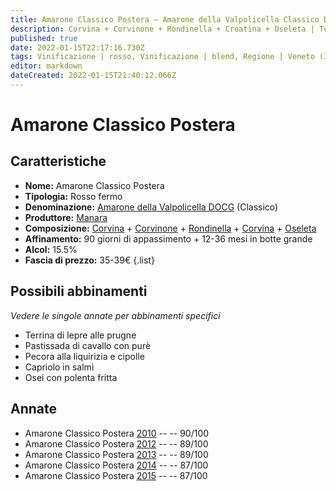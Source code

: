 ```yaml
---
title: Amarone Classico Postera – Amarone della Valpolicella Classico DOCG – Manara – Veneto (IT) – 35-39€ – 3★-4★
description: Corvina + Corvinone + Rondinella + Croatina + Oseleta | Terrina di lepre alle prugne – Pastissada di cavallo con purè – Pecora alla liquirizia e cipolle – Capriolo in salmì – Osei con polenta fritta 
published: true
date: 2022-01-15T22:17:16.730Z
tags: Vinificazione | rosso, Vinificazione | blend, Regione | Veneto (IT), Vinificazione | fermo, Vitigni | Corvina, Vitigni | Rondinella, Vitigni | Corvinone, Vitigni | Croatina, Vitigni | Oseleta, Prezzi | 35-39€, Valutazioni | 4 stelle, Alimento | lepre, Alimento | cavallo, Alimento | osei, Alimento | capriolo, Alimento | pecora, Aromatizzazione | alla liquirizia, Aromatizzazione | alla cipolla, Aromatizzazione | con purè, Aromatizzazione | alle prugne, Aromatizzazione | in salmì, Aromatizzazione | con polenta
editor: markdown
dateCreated: 2022-01-15T21:40:12.066Z
---
```


# Amarone Classico Postera

## Caratteristiche
- **Nome:** Amarone Classico Postera
- **Tipologia:** Rosso fermo
- **Denominazione:** [Amarone della Valpolicella DOCG](/denominazioni/Italia/Veneto/DOCG/Amarone-della-Valpolicella) (Classico)
- **Produttore:** [Manara](/produttori/Italia/Veneto/Manara) 
- **Composizione:** [Corvina](/vitigni/Italia/corvina) + [Corvinone](/vitigni/Italia/corvinone) + [Rondinella](/vitigni/Italia/rondinella) + [Corvina](/vitigni/Italia/corvina) + [Oseleta](/vitigni/Italia/oseleta)
- **Affinamento:** 90 giorni di appassimento + 12-36 mesi in botte grande
- **Alcol:** 15.5%
- **Fascia di prezzo:** 35-39€
{.list}

## Possibili abbinamenti
*Vedere le singole annate per abbinamenti specifici*

- Terrina di lepre alle prugne
- Pastissada di cavallo con purè
- Pecora alla liquirizia e cipolle
- Capriolo in salmì 
- Osei con polenta fritta 

## Annate
- Amarone Classico Postera [2010](vini/Italia/Veneto/Manara/Amarone-Classico-Postera/2010) -- <span class="star-4"></span> -- 90/100
- Amarone Classico Postera [2012](vini/Italia/Veneto/Manara/Amarone-Classico-Postera/2012) -- <span class="star-4"></span> -- 89/100
- Amarone Classico Postera [2013](vini/Italia/Veneto/Manara/Amarone-Classico-Postera/2013) -- <span class="star-4"></span> -- 89/100
- Amarone Classico Postera [2014](vini/Italia/Veneto/Manara/Amarone-Classico-Postera/2014) -- <span class="star-3"></span> -- 87/100
- Amarone Classico Postera [2015](vini/Italia/Veneto/Manara/Amarone-Classico-Postera/2015) -- <span class="star-3"></span> -- 87/100
